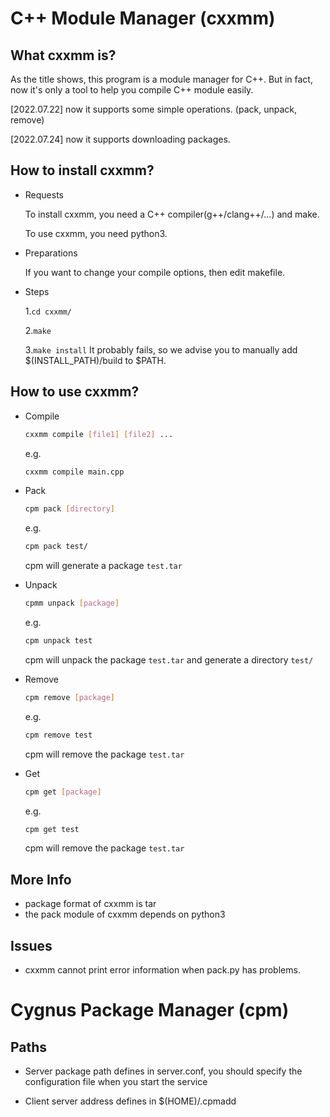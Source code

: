 # C++ Module Manager (cxxmm)

## What cxxmm is?
As the title shows, this program is a module manager for C++. But in fact, now it's only a tool to help you compile C++ module easily.

[2022.07.22] now it supports some simple operations. (pack, unpack, remove)

[2022.07.24] now it supports downloading packages.

## How to install cxxmm?
- Requests

	To install cxxmm, you need a C++ compiler(g++/clang++/...) and make.

	To use cxxmm, you need python3.

- Preparations

	If you want to change your compile options, then edit makefile.

- Steps

	1.```cd cxxmm/```

	2.```make```

	3.```make install```
	It probably fails, so we advise you to manually add $(INSTALL_PATH)/build to $PATH.

## How to use cxxmm?
- Compile
	
	```sh
	cxxmm compile [file1] [file2] ...
	```
	e.g.
	```sh
	cxxmm compile main.cpp
	```

- Pack
	
	```sh
	cpm pack [directory]
	```
	e.g.
	```sh
	cpm pack test/
	```
	cpm will generate a package ```test.tar```

- Unpack
	```sh
	cpmm unpack [package]
	```
	e.g.
	```sh
	cpm unpack test
	```
	cpm will unpack the package ```test.tar``` and generate a directory ```test/```

- Remove
	```sh
	cpm remove [package]
	```
	e.g.
	```sh
	cpm remove test
	```
	cpm will remove the package ```test.tar```

- Get
	```sh
	cpm get [package]
	```
	e.g.
	```sh
	cpm get test
	```
	cpm will remove the package ```test.tar```

## More Info
- package format of cxxmm is tar
- the pack module of cxxmm depends on python3

## Issues
- cxxmm cannot print error information when pack.py has problems.

# Cygnus Package Manager (cpm)

## Paths
- Server
	package path defines in server.conf, you should specify the configuration file when you start the service

- Client
	server address defines in $(HOME)/.cpmadd
